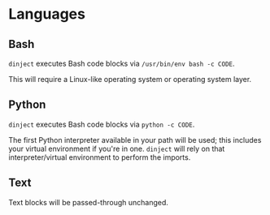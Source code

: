 # Languages

## Bash

`dinject` executes Bash code blocks via `/usr/bin/env bash -c CODE`.

This will require a Linux-like operating system or operating system layer.

## Python

`dinject` executes Bash code blocks via `python -c CODE`.

The first Python interpreter available in your path will be used; this includes your virtual environment if you're in one. `dinject` will rely on that interpreter/virtual environment to perform the imports.

## Text

Text blocks will be passed-through unchanged.
